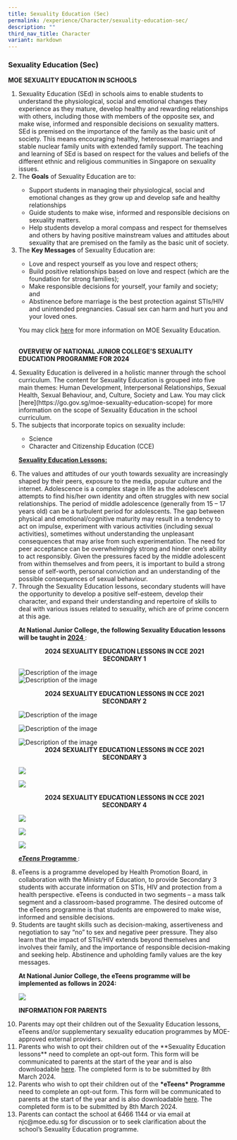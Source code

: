 ```yaml
---
title: Sexuality Education (Sec)
permalink: /experience/Character/sexuality-education-sec/
description: ""
third_nav_title: Character
variant: markdown
---
```

### Sexuality Education (Sec)

**MOE SEXUALITY EDUCATION IN SCHOOLS**
<ol>
<li>Sexuality Education (SEd) in schools aims to enable students to understand the physiological, social and emotional changes they experience as they mature, develop healthy and rewarding relationships with others, including those with members of the opposite sex, and make wise, informed and responsible decisions on sexuality matters. SEd is premised on the importance of the family as the basic unit of society. This means encouraging healthy, heterosexual marriages and stable nuclear family units with extended family support. The teaching and learning of SEd is based on respect for the values and beliefs of the different ethnic and religious communities in Singapore on sexuality issues.</li>

<li>The <b>Goals</b> of Sexuality Education are to:</li>

<ul>
<li>Support students in managing their physiological, social and emotional changes as they grow up and develop safe and healthy relationships</li>
<li>Guide students to make wise, informed and responsible decisions on sexuality matters.</li>
<li>Help students develop a moral compass and respect for themselves and others by having positive mainstream values and attitudes about sexuality that are premised on the family as the basic unit of society.</li>
</ul>


<li>The <b>Key Messages</b> of Sexuality Education are:</li>


<ul>
<li>Love and respect yourself as you love and respect others;</li>
<li>Build positive relationships based on love and respect (which are the foundation for strong families);</li>
<li>Make responsible decisions for yourself, your family and society; and</li>
<li>Abstinence before marriage is the best protection against STIs/HIV and unintended pregnancies. Casual sex can harm and hurt you and your loved ones.</li>
</ul>



You may click [here](https://go.gov.sg/moe-sexuality-education) for more information on MOE Sexuality Education.<br><br>

<b>OVERVIEW OF NATIONAL JUNIOR COLLEGE’S SEXUALITY EDUCATION PROGRAMME FOR 2024</b>

<li>Sexuality Education is delivered in a holistic manner through the school curriculum. The content for Sexuality Education is grouped into five main themes: Human Development, Interpersonal Relationships, Sexual Health, Sexual Behaviour, and, Culture, Society and Law. You may click [here](https://go.gov.sg/moe-sexuality-education-scope) for more information on the scope of Sexuality Education in the school curriculum.</li>

<li>The subjects that incorporate topics on sexuality include:</li>
<ul>
<li>Science</li>
<li>Character and Citizenship Education (CCE)</li>
</ul>

<b><u> Sexuality Education Lessons: </u></b>

<li>The values and attitudes of our youth towards sexuality are increasingly shaped by their peers, exposure to the media, popular culture and the internet. Adolescence is a complex stage in life as the adolescent attempts to find his/her own identity and often struggles with new social relationships. The period of middle adolescence (generally from 15 – 17 years old) can be a turbulent period for adolescents. The gap between physical and emotional/cognitive maturity may result in a tendency to act on impulse, experiment with various activities (including sexual activities), sometimes without understanding the unpleasant consequences that may arise from such experimentation. The need for peer acceptance can be overwhelmingly strong and hinder one’s ability to act responsibly.  Given the pressures faced by the middle adolescent from within themselves and from peers, it is important to build a strong sense of self-worth, personal conviction and an understanding of the possible consequences of sexual behaviour.</li>

<li>Through the Sexuality Education lessons, secondary students will have the opportunity to develop a positive self-esteem, develop their character, and expand their understanding and repertoire of skills to deal with various issues related to sexuality, which are of prime concern at this age.</li>


 <b>At National Junior College, the following Sexuality Education lessons will be taught in <u> 2024 </u></b>:

<center> <b> 2024 SEXUALITY EDUCATION LESSONS IN CCE 2021 <br> SECONDARY 1 </b> </center>

<img alt="Description of the image" src="/images/For%20Sexual%20Education%20JC%20&amp;%20Sec/1_SED_SEC.png"><br>
<img alt="Description of the image" src="/images/For%20Sexual%20Education%20JC%20&amp;%20Sec/2_SED_SEC.png">
	
<center> <b> 2024 SEXUALITY EDUCATION LESSONS IN CCE 2021 <br> SECONDARY 2 </b> </center>

<img alt="Description of the image" src="/images/For%20Sexual%20Education%20JC%20&amp;%20Sec/3_SED_SEC.png"><br>

<img alt="Description of the image" src="/images/For%20Sexual%20Education%20JC%20&amp;%20Sec/4_SED_SEC.png"><br>

<img alt="Description of the image" src="/images/For%20Sexual%20Education%20JC%20&amp;%20Sec/5_SED_SEC.png">

<center> <b> 2024 SEXUALITY EDUCATION LESSONS IN CCE 2021 <br> SECONDARY 3 </b> </center>

![](/images/For%20Sexual%20Education%20JC%20&amp;%20Sec/6_SED_SEC.png)

![](/images/For%20Sexual%20Education%20JC%20&amp;%20Sec/7_SED_SEC.png)

<center> <b> 2024 SEXUALITY EDUCATION LESSONS IN CCE 2021 <br> SECONDARY 4 </b> </center>

![](/images/For%20Sexual%20Education%20JC%20&amp;%20Sec/8_SED_SEC.png)

![](/images/For%20Sexual%20Education%20JC%20&amp;%20Sec/9_SED_SEC.png)

![](/images/For%20Sexual%20Education%20JC%20&amp;%20Sec/10_SED_SEC.png)

<b><u> *eTeens* Programme </u> </b>:

<li>eTeens is a programme developed by Health Promotion Board, in collaboration with the Ministry of Education, to provide Secondary 3 students with accurate information on STIs, HIV and protection from a health perspective. eTeens is conducted in two segments – a mass talk segment and a classroom-based programme. The desired outcome of the eTeens programme is that students are empowered to make wise, informed and sensible decisions.</li>

<li>Students are taught skills such as decision-making, assertiveness and negotiation to say “no” to sex and negative peer pressure. They also learn that the impact of STIs/HIV extends beyond themselves and involves their family, and the importance of responsible decision-making and seeking help. Abstinence and upholding family values are the key messages.</li>


**At National Junior College, the eTeens programme will be implemented as follows in 2024:**

![](/images/For%20Sexual%20Education%20JC%20&amp;%20Sec/11_SED_SEC.png)

**INFORMATION FOR PARENTS**

<li>Parents may opt their children out of the Sexuality Education lessons, eTeens and/or supplementary sexuality education programmes by MOE-approved external providers.</li>

<li>Parents who wish to opt their children out of the **Sexuality Education lessons** need to complete an opt-out form. This form will be communicated to parents at the start of the year and is also downloadable <a href="https://form.gov.sg/65b0da647091a98ec324400b">here</a>. The completed form is to be submitted by 8th March 2024.</li>

<li>Parents who wish to opt their children out of the <b> *eTeens* Programme </b> need to complete an opt-out form. This form will be communicated to parents at the start of the year and is also downloadable <a href="https://form.gov.sg/65b0da2190d4ae5b33259254">here</a>.  The completed form is to be submitted by 8th March 2024.</li>

<li>Parents can contact the school at 6466 1144 or via email at njc@moe.edu.sg for discussion or to seek clarification about the school’s Sexuality Education programme.</li>
</ol>